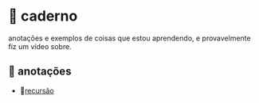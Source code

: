 # 📖 caderno
anotações e exemplos de coisas que estou aprendendo, e provavelmente fiz um vídeo sobre.

## 📝 anotações
- 📂[recursão](/recursion)
